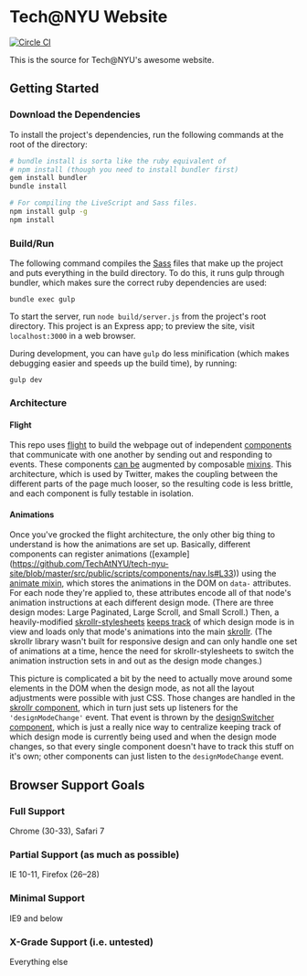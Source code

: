 # Tech@NYU Website

[![Circle CI](https://circleci.com/gh/TechAtNYU/tech-nyu-site/tree/master.svg?style=svg)](https://circleci.com/gh/TechAtNYU/tech-nyu-site/tree/master)

This is the source for Tech@NYU's awesome website.

## Getting Started
### Download the Dependencies
To install the project's dependencies, run the following commands at the root
of the directory:
```bash
# bundle install is sorta like the ruby equivalent of
# npm install (though you need to install bundler first)
gem install bundler
bundle install

# For compiling the LiveScript and Sass files.
npm install gulp -g
npm install
```

### Build/Run
The following command compiles the [Sass](http://sass-lang.com/) files that
make up the project and puts everything in the build directory. To do this, it
runs gulp through bundler, which makes sure the correct ruby dependencies are used:
```
bundle exec gulp
```

To start the server, run `node build/server.js` from the project's root
directory. This project is an Express app; to preview the site, visit
`localhost:3000` in a web browser.

During development, you can have `gulp` do less minification (which makes
debugging easier and speeds up the build time), by running:
```
gulp dev
```

### Architecture
#### Flight
This repo uses [flight](https://github.com/flightjs/flight) to build the webpage out of independent [components](https://github.com/TechAtNYU/tech-nyu-site/tree/master/src/public/scripts/components) that communicate with one another by sending out and responding to events. These components [can be](https://github.com/flightjs/flight/blob/master/doc/mixin_api.md) augmented by composable [mixins](https://github.com/TechAtNYU/tech-nyu-site/blob/master/src/public/scripts/mixins.ls). This architecture, which is used by Twitter, makes the coupling between the different parts of the page much looser, so the resulting code is less brittle, and each component is fully testable in isolation.

#### Animations
Once you've grocked the flight architecture, the only other big thing to understand is how the animations are set up. Basically, different components can register animations ([example] (https://github.com/TechAtNYU/tech-nyu-site/blob/master/src/public/scripts/components/nav.ls#L33)) using the [animate mixin](https://github.com/TechAtNYU/tech-nyu-site/blob/master/src/public/scripts/mixins.ls#L43), which stores the animations in the DOM on `data-` attributes. For each node they're applied to, these attributes encode all of that node's animation instructions at each different design mode. (There are three design modes: Large Paginated, Large Scroll, and Small Scroll.) Then, a heavily-modified [skrollr-stylesheets](https://github.com/ethanresnick/skrollr-stylesheets/) [keeps track](https://github.com/ethanresnick/skrollr-stylesheets/blob/master/src/skrollr.stylesheets.js#L102) of which design mode is in view and loads only that mode's animations into the main [skrollr](https://github.com/Prinzhorn/skrollr). (The skrollr library wasn't built for responsive design and can only handle one set of animations at a time, hence the need for skrollr-stylesheets to switch the animation instruction sets in and out as the design mode changes.)

This picture is complicated a bit by the need to actually move around some elements in the DOM when the design mode, as not all the layout adjustments were possible with just CSS. Those changes are handled in the [skrollr component](https://github.com/TechAtNYU/tech-nyu-site/blob/master/src/public/scripts/components/skrollr.ls#L51), which in turn just sets up listeners for the `'designModeChange'` event. That event is thrown by the [designSwitcher component](https://github.com/TechAtNYU/tech-nyu-site/blob/master/src/public/scripts/components/designSwitcher.ls), which is just a really nice way to centralize keeping track of which design mode is currently being used and when the design mode changes, so that every single component doesn't have to track this stuff on it's own; other components can just listen to the `designModeChange` event.

## Browser Support Goals
### Full Support
Chrome (30-33), Safari 7

### Partial Support (as much as possible)
IE 10-11, Firefox (26–28)

### Minimal Support
IE9 and below

### X-Grade Support (i.e. untested)
Everything else
